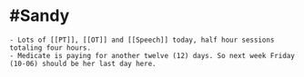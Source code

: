 # #Sandy
	- Lots of [[PT]], [[OT]] and [[Speech]] today, half hour sessions totaling four hours.
	- Medicate is paying for another twelve (12) days. So next week Friday (10-06) should be her last day here.